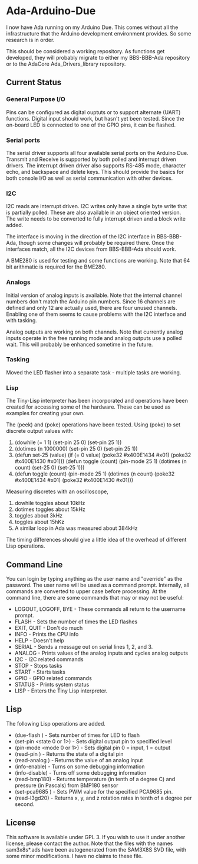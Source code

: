 # Ada-Arduino-Due
I now have Ada running on my Arduino Due.  This comes without all the infrastructure that
the Arduino development environment provides.  So some research is in order.

This should be considered a working repository.  As functions get developed, they will
probably migrate to either my BBS-BBB-Ada repository or to the AdaCore Ada_Drivers_library
repository.

## Current Status

### General Purpose I/O
Pins can be configured as digital ouptuts or to support alternate (UART)
functions.  Digital input should work, but hasn't yet been tested.  Since the
on-board LED is connected to one of the GPIO pins, it can be flashed.

### Serial ports
The serial driver supports all four available serial ports on the Arduino Due.
Transmit and Receive is supported by both polled and interrupt driven drivers.
The interrupt driven driver also supports RS-485 mode, character echo, and
backspace and delete keys.  This should provide the basics for both console I/O
as well as serial communication with other devices.

### I2C
I2C reads are interrupt driven.  I2C writes only have a single byte write that
is partially polled.  These are also available in an object oriented version.
The write needs to be converted to fully interrupt driven and a block write added.

The interface is moving in the direction of the I2C interface in BBS-BBB-Ada,
though some changes will probably be required there.  Once the interfaces match,
all the I2C devices from BBS-BBB-Ada should work.

A BME280 is used for testing and some functions are working.  Note that 64 bit
arithmatic is required for the BME280.

### Analogs
Initial version of analog inputs is available.  Note that the internal channel
numbers don't match the Arduino pin numbers.  Since 16 channels are defined and
only 12 are actually used, there are four unused channels.  Enabling one of them
seems to cause problems with the I2C interface and with tasking.

Analog outputs are working on both channels.  Note that currently analog inputs
operate in the free running mode and analog outputs use a polled wait.  This
will probably be enhanced sometime in the future.

### Tasking
Moved the LED flasher into a separate task - multiple tasks are working.

### Lisp
The Tiny-Lisp interpreter has been incorporated and operations have been created
for accessing some of the hardware.  These can be used as examples for creating
your own.

The (peek) and (poke) operations have been tested.  Using (poke) to set discrete
output values with:
1. (dowhile (= 1 1) (set-pin 25 0) (set-pin 25 1))
2. (dotimes (n 1000000) (set-pin 25 0) (set-pin 25 1))
3. (defun set-25 (value)
    (if (= 0 value)
      (poke32 #x400E1434 #x01)
      (poke32 #x400E1430 #x01)))
  (defun toggle (count)
    (pin-mode 25 1)
    (dotimes (n count)
      (set-25 0)
      (set-25 1)))
4. (defun toggle (count)
     (pin-mode 25 1)
     (dotimes (n count) (poke32 #x400E1434 #x01) (poke32 #x400E1430 #x01)))

Measuring discretes with an oscilloscope,
1. dowhile toggles about 10kHz
2. dotimes toggles about 15kHz
3. toggles about 3kHz
4. toggles about 15hKz
0. A similar loop in Ada was measured about 384kHz

The timing differences should give a little idea of the overhead of different
Lisp operations.

## Command Line
You can login by typing anything as the user name and "override" as the password.
The user name will be used as a command prompt.  Internally, all commands are
converted to upper case before processing.  At the command line, there are
some commands that may or may not be useful:
* LOGOUT, LOGOFF, BYE - These commands all return to the username prompt.
* FLASH <number> - Sets the number of times the LED flashes
* EXIT, QUIT - Don't do much
* INFO - Prints the CPU info
* HELP - Doesn't help
* SERIAL - Sends a message out on serial lines 1, 2, and 3.
* ANALOG <number> - Prints values of the analog inputs and cycles analog outputs
* I2C - I2C related commands
* STOP - Stops tasks
* START - Starts tasks
* GPIO - GPIO related commands
* STATUS - Prints system status
* LISP - Enters the Tiny Lisp interpreter.

## Lisp
The following Lisp operations are added.
* (due-flash <number>) - Sets number of times for LED to flash
* (set-pin <pin number> <state 0 or 1>) - Sets digital output pin to specified level
* (pin-mode <pin number> <mode 0 or 1>) - Sets digital pin 0 = input, 1 = output
* (read-pin <pin number>) - Returns the state of a digital pin
* (read-analog <analog input>) - Returns the value of an analog input
* (info-enable) - Turns on some debugging information
* (info-disable) - Turns off some debugging information
* (read-bmp180) - Returns temperature (in tenth of a degree C) and pressure
  (in Pascals) from BMP180 sensor
* (set-pca9685 <pin> <value>) - Sets PWM value for the specified PCA9685 pin.
* (read-l3gd20) - Returns x, y, and z rotation rates in tenth of a degree per second.

## License
This software is available under GPL 3.  If you wish to use it under another license,
please contact the author.  Note that the files with the names sam3x8s*.ads have been
autogenerated from the SAM3X8S SVD file, with some minor modifications.  I have no
claims to these file.
